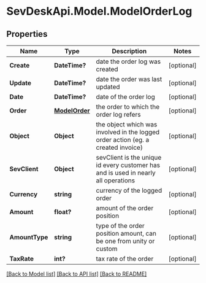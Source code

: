 # SevDeskApi.Model.ModelOrderLog
## Properties

Name | Type | Description | Notes
------------ | ------------- | ------------- | -------------
**Create** | **DateTime?** | date the order log was created | [optional] 
**Update** | **DateTime?** | date the order was last updated | [optional] 
**Date** | **DateTime?** | date of the order log | [optional] 
**Order** | [**ModelOrder**](ModelOrder.md) | the order to which the order log refers | [optional] 
**Object** | **Object** | the object which was involved in the logged order action (eg. a created invoice) | [optional] 
**SevClient** | **Object** | sevClient is the unique id every customer has and is used in nearly all operations | [optional] 
**Currency** | **string** | currency of the logged order | [optional] 
**Amount** | **float?** | amount of the order position | [optional] 
**AmountType** | **string** | type of the order position amount, can be one from unity or custom | [optional] 
**TaxRate** | **int?** | tax rate of the order | [optional] 

[[Back to Model list]](../README.md#documentation-for-models) [[Back to API list]](../README.md#documentation-for-api-endpoints) [[Back to README]](../README.md)

